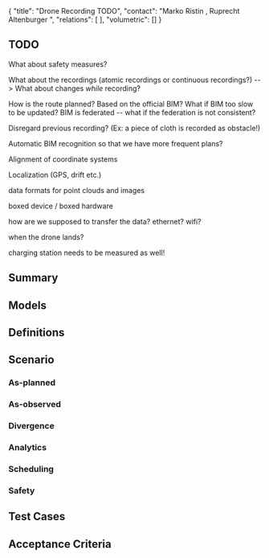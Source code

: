 <rasaeco-meta>
{
    "title": "Drone Recording TODO",
    "contact": "Marko Ristin <rist@zhaw.ch>, Ruprecht Altenburger <altb@zhaw.ch>",
    "relations": [
    ],
    "volumetric": []
}
</rasaeco-meta>

## TODO
What about safety measures?

What about the recordings (atomic recordings or continuous recordings?)
--> What about changes *while* recording?

How is the route planned? 
Based on the official BIM? 
What if BIM too slow to be updated?
BIM is federated -- what if the federation is not consistent?

Disregard previous recording? (Ex: a piece of cloth is recorded as obstacle!) 

Automatic BIM recognition so that we have more frequent plans?

Alignment of coordinate systems

Localization (GPS, drift etc.)

data formats for point clouds and images

boxed device / boxed hardware

how are we supposed to transfer the data? ethernet? wifi?

when the drone lands?

charging station needs to be measured as well!

## Summary

## Models


## Definitions


## Scenario

### As-planned


### As-observed


### Divergence


### Analytics


### Scheduling


### Safety


## Test Cases


## Acceptance Criteria

